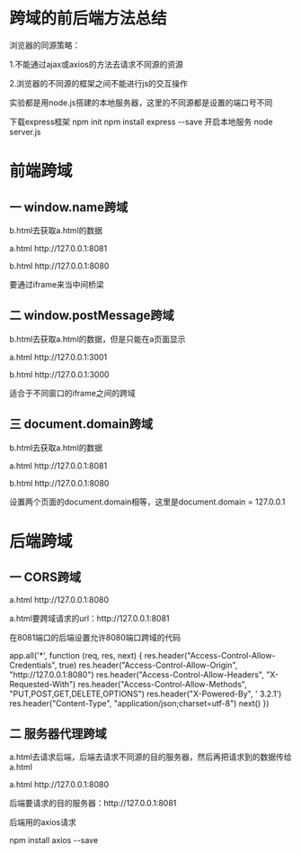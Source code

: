 <h1>跨域的前后端方法总结</h1>
<p>浏览器的同源策略：</p>
<p>1.不能通过ajax或axios的方法去请求不同源的资源</p>
<p>2.浏览器的不同源的框架之间不能进行js的交互操作</p>

<p>实验都是用node.js搭建的本地服务器，这里的不同源都是设置的端口号不同</p>
下载express框架
npm init
npm install express --save
开启本地服务
node server.js
<h1>前端跨域</h1>
<h2>一 window.name跨域</h2>
<p>b.html去获取a.html的数据</p>
<p>a.html http://127.0.0.1:8081</p>
<p>b.html http://127.0.0.1:8080</p>
<p>要通过iframe来当中间桥梁</p>
<h2>二 window.postMessage跨域</h2>
<p>b.html去获取a.html的数据，但是只能在a页面显示</p>
<p>a.html http://127.0.0.1:3001</p>
<p>b.html http://127.0.0.1:3000</p>
<p>适合于不同窗口的iframe之间的跨域</p>
<h2>三 document.domain跨域</h2>
<p>b.html去获取a.html的数据</p>
<p>a.html http://127.0.0.1:8081</p>
<p>b.html http://127.0.0.1:8080</p>
<P>设置两个页面的document.domain相等，这里是document.domain = 127.0.0.1</P>
<h1>后端跨域</h1>
<h2>一 CORS跨域</h2>
<p>a.html http://127.0.0.1:8080</p>
<p>a.html要跨域请求的url：http://127.0.0.1:8081</p>
<P>在8081端口的后端设置允许8080端口跨域的代码</p>
<p>app.all('*', function (req, res, next) {
    res.header("Access-Control-Allow-Credentials", true)
    res.header("Access-Control-Allow-Origin", "http://127.0.0.1:8080")
    res.header("Access-Control-Allow-Headers", "X-Requested-With")
    res.header("Access-Control-Allow-Methods", "PUT,POST,GET,DELETE,OPTIONS")
    res.header("X-Powered-By", ' 3.2.1')
    res.header("Content-Type", "application/json;charset=utf-8")
    next()
  })
</p>
<h2>二 服务器代理跨域</h2>
<p>a.html去请求后端，后端去请求不同源的目的服务器，然后再把请求到的数据传给a.html</p>
<p>a.html http://127.0.0.1:8080</p>
<p>后端要请求的目的服务器：http://127.0.0.1:8081</p>
<p>后端用的axios请求</p>
<p>npm install axios --save</p>



